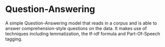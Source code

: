 # Question-Answering

A simple Question-Answering model that reads in a corpus and is able to answer comprehension-style questions on the data. It makes use of techniques including lemmatization, the tf-idf formula and Part-Of-Speech tagging.

